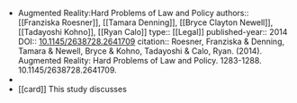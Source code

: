 - Augmented Reality:Hard Problems of Law and Policy
  authors::  [[Franziska Roesner]], [[Tamara Denning]], [[Bryce Clayton Newell]], [[Tadayoshi Kohno]], [[Ryan Calo]]
  type:: [[Legal]] 
  published-year:: 2014
  DOI:: [10.1145/2638728.2641709](http://dx.doi.org/10.1145/2638728.2641709) 
  citation:: Roesner, Franziska & Denning, Tamara & Newell, Bryce & Kohno, Tadayoshi & Calo, Ryan. (2014). Augmented Reality: Hard Problems of Law and Policy. 1283-1288. 10.1145/2638728.2641709.
-
- [[card]] This study discusses